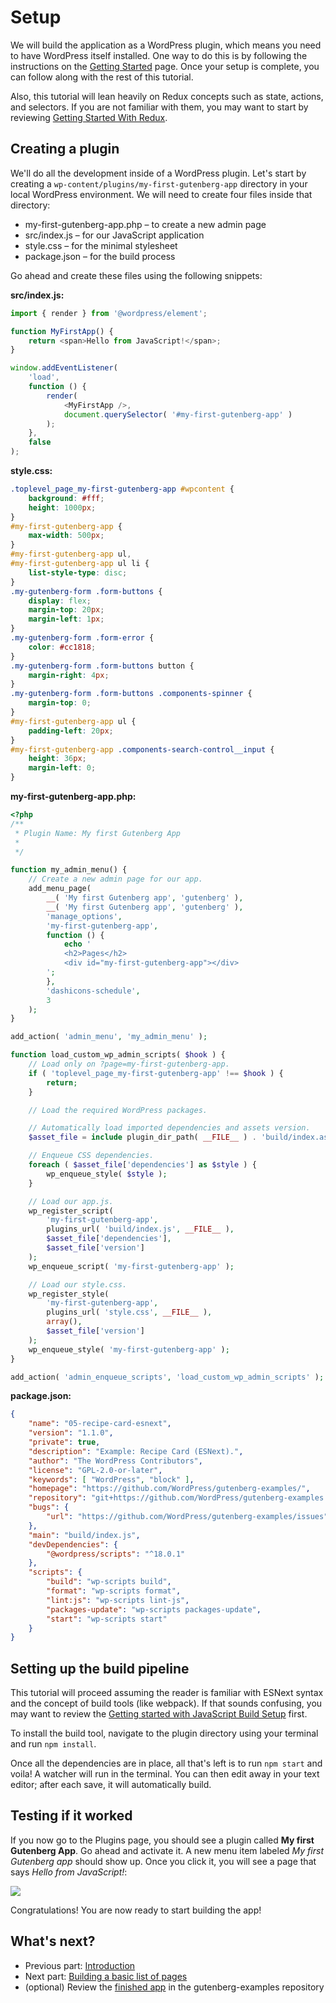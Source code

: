 # Setup

We will build the application as a WordPress plugin, which means you need to have WordPress itself installed. One way to do this is by following the instructions on the [Getting Started](/docs/contributors/code/getting-started-with-code-contribution.md) page. Once your setup is complete, you can follow along with the rest of this tutorial.

Also, this tutorial will lean heavily on Redux concepts such as state, actions, and selectors. If you are not familiar with them, you may want to start by reviewing [Getting Started With Redux](https://redux.js.org/introduction/getting-started).

## Creating a plugin

We'll do all the development inside of a WordPress plugin. Let's start by creating a `wp-content/plugins/my-first-gutenberg-app` directory in your local WordPress environment. We will need to create four files inside that directory:

-   my-first-gutenberg-app.php – to create a new admin page
-   src/index.js – for our JavaScript application
-   style.css – for the minimal stylesheet
-   package.json – for the build process

Go ahead and create these files using the following snippets:

**src/index.js:**

```js
import { render } from '@wordpress/element';

function MyFirstApp() {
	return <span>Hello from JavaScript!</span>;
}

window.addEventListener(
	'load',
	function () {
		render(
			<MyFirstApp />,
			document.querySelector( '#my-first-gutenberg-app' )
		);
	},
	false
);
```

**style.css:**

```css
.toplevel_page_my-first-gutenberg-app #wpcontent {
	background: #fff;
	height: 1000px;
}
#my-first-gutenberg-app {
	max-width: 500px;
}
#my-first-gutenberg-app ul,
#my-first-gutenberg-app ul li {
	list-style-type: disc;
}
.my-gutenberg-form .form-buttons {
	display: flex;
	margin-top: 20px;
	margin-left: 1px;
}
.my-gutenberg-form .form-error {
	color: #cc1818;
}
.my-gutenberg-form .form-buttons button {
	margin-right: 4px;
}
.my-gutenberg-form .form-buttons .components-spinner {
	margin-top: 0;
}
#my-first-gutenberg-app ul {
	padding-left: 20px;
}
#my-first-gutenberg-app .components-search-control__input {
	height: 36px;
	margin-left: 0;
}
```

**my-first-gutenberg-app.php:**

```php
<?php
/**
 * Plugin Name: My first Gutenberg App
 *
 */

function my_admin_menu() {
	// Create a new admin page for our app.
	add_menu_page(
		__( 'My first Gutenberg app', 'gutenberg' ),
		__( 'My first Gutenberg app', 'gutenberg' ),
		'manage_options',
		'my-first-gutenberg-app',
		function () {
			echo '
			<h2>Pages</h2>
			<div id="my-first-gutenberg-app"></div>
		';
		},
		'dashicons-schedule',
		3
	);
}

add_action( 'admin_menu', 'my_admin_menu' );

function load_custom_wp_admin_scripts( $hook ) {
	// Load only on ?page=my-first-gutenberg-app.
	if ( 'toplevel_page_my-first-gutenberg-app' !== $hook ) {
		return;
	}

	// Load the required WordPress packages.

	// Automatically load imported dependencies and assets version.
	$asset_file = include plugin_dir_path( __FILE__ ) . 'build/index.asset.php';

	// Enqueue CSS dependencies.
	foreach ( $asset_file['dependencies'] as $style ) {
		wp_enqueue_style( $style );
	}

	// Load our app.js.
	wp_register_script(
		'my-first-gutenberg-app',
		plugins_url( 'build/index.js', __FILE__ ),
		$asset_file['dependencies'],
		$asset_file['version']
	);
	wp_enqueue_script( 'my-first-gutenberg-app' );

	// Load our style.css.
	wp_register_style(
		'my-first-gutenberg-app',
		plugins_url( 'style.css', __FILE__ ),
		array(),
		$asset_file['version']
	);
	wp_enqueue_style( 'my-first-gutenberg-app' );
}

add_action( 'admin_enqueue_scripts', 'load_custom_wp_admin_scripts' );
```

**package.json:**

```json
{
	"name": "05-recipe-card-esnext",
	"version": "1.1.0",
	"private": true,
	"description": "Example: Recipe Card (ESNext).",
	"author": "The WordPress Contributors",
	"license": "GPL-2.0-or-later",
	"keywords": [ "WordPress", "block" ],
	"homepage": "https://github.com/WordPress/gutenberg-examples/",
	"repository": "git+https://github.com/WordPress/gutenberg-examples.git",
	"bugs": {
		"url": "https://github.com/WordPress/gutenberg-examples/issues"
	},
	"main": "build/index.js",
	"devDependencies": {
		"@wordpress/scripts": "^18.0.1"
	},
	"scripts": {
		"build": "wp-scripts build",
		"format": "wp-scripts format",
		"lint:js": "wp-scripts lint-js",
		"packages-update": "wp-scripts packages-update",
		"start": "wp-scripts start"
	}
}
```

## Setting up the build pipeline

This tutorial will proceed assuming the reader is familiar with ESNext syntax and the concept of build tools (like webpack). If that sounds confusing, you may want to review the [Getting started with JavaScript Build Setup](/docs/how-to-guides/javascript/js-build-setup.md) first.

To install the build tool, navigate to the plugin directory using your terminal and run `npm install`.

Once all the dependencies are in place, all that's left is to run `npm start` and voila! A watcher will run in the terminal. You can then edit away in your text editor; after each save, it will automatically build.

## Testing if it worked

If you now go to the Plugins page, you should see a plugin called **My first Gutenberg App**. Go ahead and activate it. A new menu item labeled _My first Gutenberg app_ should show up. Once you click it, you will see a page that says _Hello from JavaScript!_:

![](https://raw.githubusercontent.com/WordPress/gutenberg/HEAD/docs/how-to-guides/data-basics/media/setup/hello-from-js.jpg)

Congratulations! You are now ready to start building the app!

## What's next?

-   Previous part: [Introduction](/docs/how-to-guides/data-basics/README.md)
-   Next part: [Building a basic list of pages](/docs/how-to-guides/data-basics/2-building-a-list-of-pages.md)
-   (optional) Review the [finished app](https://github.com/WordPress/gutenberg-examples/tree/trunk/09-code-data-basics-esnext) in the gutenberg-examples repository
